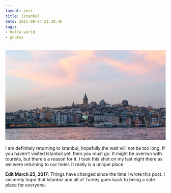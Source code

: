 ```yaml
---
layout: post
title: Istanbul
date: 2015-08-24 21:30:46
tags:
- hello world
- photos
---
```

<img class="center-block img-responsive lazyload" src="/assets/150824/istanbul.jpg" alt="Galata Bridge">

I am definitely returning to Istanbul, hopefully the wait will not be too long. If you haven't visited Istanbul yet, then you must go. It might be overrun with tourists, but there's a reason for it. I took this shot on my last night there as we were returning to our hotel. It really is a unique place.

**Edit March 25, 2017**: Things have changed since the time I wrote this post. I sincerely hope that Istanbul and all of Turkey goes back to being a safe place for everyone.